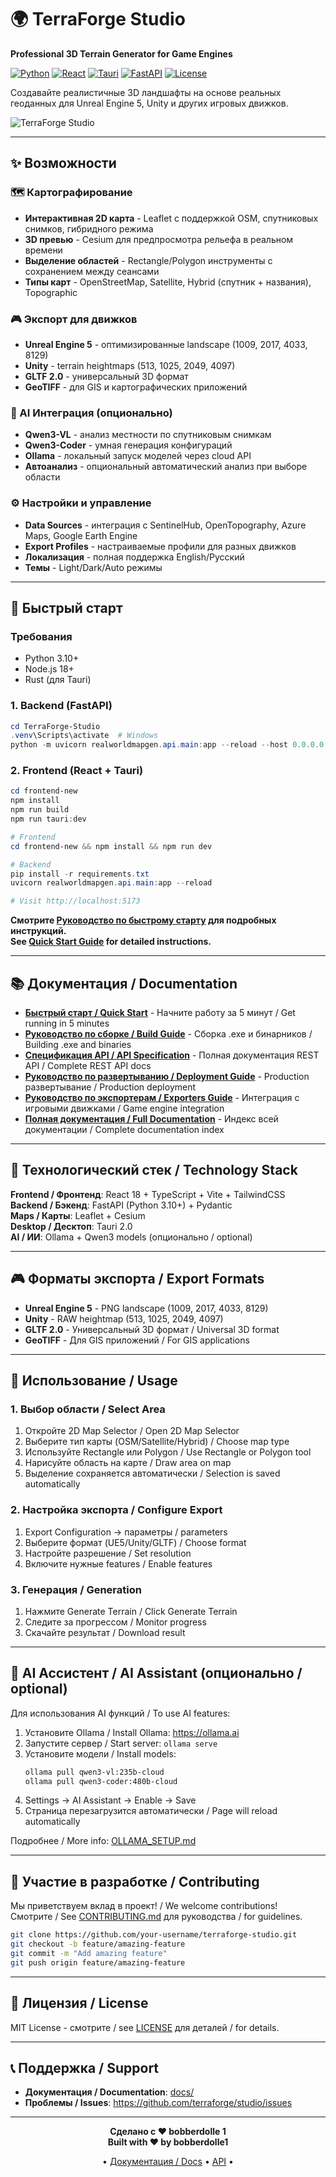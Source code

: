 # 🌍 TerraForge Studio

**Professional 3D Terrain Generator for Game Engines**

[![Python](https://img.shields.io/badge/python-3.10+-blue.svg)](https://python.org)
[![React](https://img.shields.io/badge/react-18+-61DAFB.svg)](https://react.dev)
[![Tauri](https://img.shields.io/badge/tauri-2.0+-FFC131.svg)](https://tauri.app)
[![FastAPI](https://img.shields.io/badge/fastapi-0.100+-009688.svg)](https://fastapi.tiangolo.com)
[![License](https://img.shields.io/badge/license-MIT-green)](LICENSE)

Создавайте реалистичные 3D ландшафты на основе реальных геоданных для Unreal Engine 5, Unity и других игровых движков.

![TerraForge Studio](docs/images/screenshot.png)

---

## ✨ Возможности

### 🗺️ Картографирование
- **Интерактивная 2D карта** - Leaflet с поддержкой OSM, спутниковых снимков, гибридного режима
- **3D превью** - Cesium для предпросмотра рельефа в реальном времени
- **Выделение областей** - Rectangle/Polygon инструменты с сохранением между сеансами
- **Типы карт** - OpenStreetMap, Satellite, Hybrid (спутник + названия), Topographic

### 🎮 Экспорт для движков
- **Unreal Engine 5** - оптимизированные landscape (1009, 2017, 4033, 8129)
- **Unity** - terrain heightmaps (513, 1025, 2049, 4097)
- **GLTF 2.0** - универсальный 3D формат
- **GeoTIFF** - для GIS и картографических приложений

### 🤖 AI Интеграция (опционально)
- **Qwen3-VL** - анализ местности по спутниковым снимкам
- **Qwen3-Coder** - умная генерация конфигураций
- **Ollama** - локальный запуск моделей через cloud API
- **Автоанализ** - опциональный автоматический анализ при выборе области

### ⚙️ Настройки и управление
- **Data Sources** - интеграция с SentinelHub, OpenTopography, Azure Maps, Google Earth Engine
- **Export Profiles** - настраиваемые профили для разных движков
- **Локализация** - полная поддержка English/Русский
- **Темы** - Light/Dark/Auto режимы  

---

## 🚀 Быстрый старт

### Требования
- Python 3.10+
- Node.js 18+
- Rust (для Tauri)

### 1. Backend (FastAPI)

```powershell
cd TerraForge-Studio
.venv\Scripts\activate  # Windows
python -m uvicorn realworldmapgen.api.main:app --reload --host 0.0.0.0 --port 8000
```

### 2. Frontend (React + Tauri)

```powershell
cd frontend-new
npm install
npm run build
npm run tauri:dev

# Frontend
cd frontend-new && npm install && npm run dev

# Backend
pip install -r requirements.txt
uvicorn realworldmapgen.api.main:app --reload

# Visit http://localhost:5173
```

**Смотрите [Руководство по быстрому старту](docs/QUICK_START.md) для подробных инструкций.**  
**See [Quick Start Guide](docs/QUICK_START.md) for detailed instructions.**

---

## 📚 Документация / Documentation

- **[Быстрый старт / Quick Start](docs/QUICK_START.md)** - Начните работу за 5 минут / Get running in 5 minutes
- **[Руководство по сборке / Build Guide](BUILD.md)** - Сборка .exe и бинарников / Building .exe and binaries
- **[Спецификация API / API Specification](docs/API_SPECIFICATION.md)** - Полная документация REST API / Complete REST API docs
- **[Руководство по развертыванию / Deployment Guide](docs/DEPLOYMENT.md)** - Production развертывание / Production deployment
- **[Руководство по экспортерам / Exporters Guide](docs/EXPORTERS_GUIDE.md)** - Интеграция с игровыми движками / Game engine integration
- **[Полная документация / Full Documentation](docs/README.md)** - Индекс всей документации / Complete documentation index

---

## 🎯 Технологический стек / Technology Stack

**Frontend / Фронтенд**: React 18 + TypeScript + Vite + TailwindCSS  
**Backend / Бэкенд**: FastAPI (Python 3.10+) + Pydantic  
**Maps / Карты**: Leaflet + Cesium  
**Desktop / Десктоп**: Tauri 2.0  
**AI / ИИ**: Ollama + Qwen3 models (опционально / optional)

---

## 🎮 Форматы экспорта / Export Formats

- **Unreal Engine 5** - PNG landscape (1009, 2017, 4033, 8129)
- **Unity** - RAW heightmap (513, 1025, 2049, 4097)
- **GLTF 2.0** - Универсальный 3D формат / Universal 3D format
- **GeoTIFF** - Для GIS приложений / For GIS applications

---

## 🎯 Использование / Usage

### 1. Выбор области / Select Area
1. Откройте 2D Map Selector / Open 2D Map Selector
2. Выберите тип карты (OSM/Satellite/Hybrid) / Choose map type
3. Используйте Rectangle или Polygon / Use Rectangle or Polygon tool
4. Нарисуйте область на карте / Draw area on map
5. Выделение сохраняется автоматически / Selection is saved automatically

### 2. Настройка экспорта / Configure Export
1. Export Configuration → параметры / parameters
2. Выберите формат (UE5/Unity/GLTF) / Choose format
3. Настройте разрешение / Set resolution
4. Включите нужные features / Enable features

### 3. Генерация / Generation
1. Нажмите Generate Terrain / Click Generate Terrain
2. Следите за прогрессом / Monitor progress
3. Скачайте результат / Download result  

---

## 🤖 AI Ассистент / AI Assistant (опционально / optional)

Для использования AI функций / To use AI features:

1. Установите Ollama / Install Ollama: https://ollama.ai
2. Запустите сервер / Start server: `ollama serve`
3. Установите модели / Install models:
   ```bash
   ollama pull qwen3-vl:235b-cloud
   ollama pull qwen3-coder:480b-cloud
   ```
4. Settings → AI Assistant → Enable → Save
5. Страница перезагрузится автоматически / Page will reload automatically

Подробнее / More info: [OLLAMA_SETUP.md](OLLAMA_SETUP.md)

---

## 🤝 Участие в разработке / Contributing

Мы приветствуем вклад в проект! / We welcome contributions!  
Смотрите / See [CONTRIBUTING.md](docs/CONTRIBUTING.md) для руководства / for guidelines.

```bash
git clone https://github.com/your-username/terraforge-studio.git
git checkout -b feature/amazing-feature
git commit -m "Add amazing feature"
git push origin feature/amazing-feature
```

---

## 📄 Лицензия / License

MIT License - смотрите / see [LICENSE](LICENSE) для деталей / for details.

---

## 📞 Поддержка / Support

- **Документация / Documentation**: [docs/](docs/README.md)
- **Проблемы / Issues**: https://github.com/terraforge/studio/issues

---

<div align="center">

**Сделано с ❤️ bobberdolle 1**  
**Built with ❤️ by bobberdolle1**

• [Документация / Docs](docs/README.md) • [API](docs/API_SPECIFICATION.md) • 

</div>
